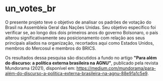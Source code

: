 # un_votes_br

O presente projeto teve o objetivo de analisar os padrões de votação do Brasil na Assembleia Geral das Nações Unidas.
Seu objetivo específico foi verificar se, ao longo dos dois primeiros anos do governo Bolsonaro, o país alterou significativamente
seu posicionamento com relação aos seus principais aliados na organização, recortados aqui como Estados Unidos,
membros do Mercosul e membros do BRICS.

Os resultados dessa pesquisa são discutidos a fundo no artigo **"Para além do discurso: a política externa brasileira na AGNU"**,
publicado pela revista Mundorama (2021), disponível em: 
https://medium.com/mundorama/para-além-do-discurso-a-política-externa-brasileira-na-agnu-88e91a1c5e9.
